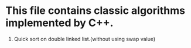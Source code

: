 # This file contains classic algorithms implemented by C++.
1. Quick sort on double linked list.(without using swap value)
